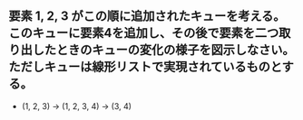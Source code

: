 ## 要素 1, 2, 3 がこの順に追加されたキューを考える。このキューに要素4を追加し、その後で要素を二つ取り出したときのキューの変化の様子を図示しなさい。ただしキューは線形リストで実現されているものとする。
- (1, 2, 3) -> (1, 2, 3, 4) -> (3, 4)
